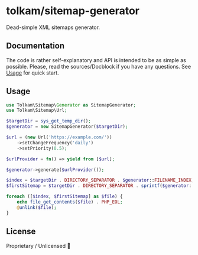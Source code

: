 # tolkam/sitemap-generator

Dead-simple XML sitemaps generator.

## Documentation

The code is rather self-explanatory and API is intended to be as simple as possible. Please, read the sources/Docblock if you have any questions. See [Usage](#usage) for quick start.

## Usage

````php
use Tolkam\Sitemap\Generator as SitemapGenerator;
use Tolkam\Sitemap\Url;

$targetDir = sys_get_temp_dir();
$generator = new SitemapGenerator($targetDir);

$url = (new Url('https://example.com/'))
    ->setChangeFrequency('daily')
    ->setPriority(0.5);

$urlProvider = fn() => yield from [$url];

$generator->generate($urlProvider());

$index = $targetDir . DIRECTORY_SEPARATOR . $generator::FILENAME_INDEX;
$firstSitemap = $targetDir . DIRECTORY_SEPARATOR . sprintf($generator::FILENAME_SITEMAP, 0);

foreach ([$index, $firstSitemap] as $file) {
    echo file_get_contents($file) . PHP_EOL;
    @unlink($file);
}
````

## License

Proprietary / Unlicensed 🤷

